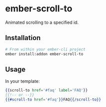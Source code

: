 # ember-scroll-to

Animated scrolling to a specified id.

## Installation

```bash
# From within your ember-cli project
ember install:addon ember-scroll-to
```

## Usage

In your template:

```hbs
{{scroll-to href='#faq' label='FAQ'}}
{{!-- or --}}
{{#scroll-to href='#faq'}}FAQ{{/scroll-to}}
```
